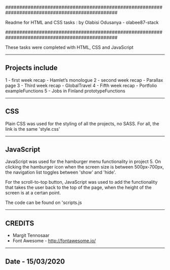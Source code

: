 ################################################################################################

Readme for HTML and CSS tasks : by Olabisi Odusanya - olabee87-stack

################################################################################################

These tasks were completed with HTML, CSS and JavaScript

---------------------
 Projects include
---------------------

1 - first week recap - Hamlet’s monologue
2 - second week recap - Parallax page
3 - Third week recap - GlobalTravel
4 - Fifth week recap - Portfolio exampleFunctions
5 - Jobs in Finland prototypeFunctions


---------------------
 CSS
---------------------

Plain CSS was used for the styling of all the projects, no SASS. For all, the link is the same 
'style.css'

---------------------
 JavaScript
---------------------

JavaScript was used for the hamburger menu functionality in project 5. On clicking the hamburger icon
when the screen size is between 500px-700px, the navigation list toggles between 'show' and 'hide'.

For the scroll-to-top button, JavaScript was used to add the functionality that takes the user back to
the top of the page, when the height of the screen is at a certan point.

The code can be found on 'scripts.js


---------------------
 CREDITS
---------------------

- Margit Tennosaar
- Font Awesome - http://fontawesome.io/




-----------------------------------------------------------------------------------------
Date - 15/03/2020
-----------------------------------------------------------------------------------------


